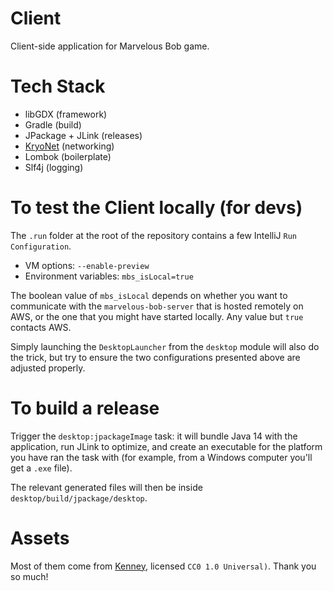 # Client
Client-side application for Marvelous Bob game.

# Tech Stack
* libGDX (framework)
* Gradle (build)
* JPackage + JLink (releases)
* [KryoNet](https://github.com/EsotericSoftware/kryonet) (networking)
* Lombok (boilerplate)
* Slf4j (logging)

# To test the Client locally (for devs)
The ``.run`` folder at the root of the repository contains a few IntelliJ ``Run Configuration``.

* VM options: ``--enable-preview``
* Environment variables: ``mbs_isLocal=true``

The boolean value of ``mbs_isLocal`` depends on whether you want to communicate with the `marvelous-bob-server` that is hosted remotely on AWS, or the one that you might have started locally. Any value but `true` contacts AWS.

Simply launching the ``DesktopLauncher`` from the ``desktop`` module will also do the trick, but try to ensure the two configurations presented above are adjusted properly.

# To build a release
Trigger the ``desktop:jpackageImage`` task: it will bundle Java 14 with the application, run JLink to optimize, and create an executable for the platform you have ran the task with (for example, from a Windows computer you'll get a `.exe` file).

The relevant generated files will then be inside ``desktop/build/jpackage/desktop``.

# Assets
Most of them come from [Kenney](https://kenney.nl/assets?t=platformer), licensed ``CC0 1.0 Universal)``. Thank you so much!
